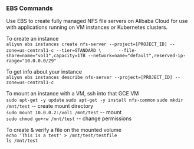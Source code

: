 ### EBS Commands

Use EBS to create fully managed NFS file servers on Alibaba Cloud for use with applications running on VM instances or Kubernetes clusters.

To create an instance  
`aliyun ebs instances create nfs-server --project=[PROJECT_ID] --zone=us-central1-c --tier=STANDARD \ `        `     --file-share=name="vol1",capacity=1TB --network=name="default",reserved-ip-range="10.0.0.0/29"`

To get info about your instance  
`aliyun ebs instances describe nfs-server --project=[PROJECT_ID] --zone=us-central1-c`

To mount an instance with a VM, ssh into that GCE VM  
`sudo apt-get -y update`
`sudo apt-get -y install nfs-common`
`sudo mkdir /mnt/test`                -- create mount directory  
`sudo mount 10.0.0.2:/vol1 /mnt/test` -- mount  
`sudo chmod go+rw /mnt/test`          -- change permissions  

To create & verify a file on the mounted volume  
`echo 'This is a test' > /mnt/test/testfile`  
`ls /mnt/test`
